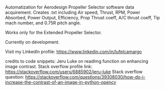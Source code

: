 Automatization for Aerodesign Propeller Selector software data acquirement.
Creates .txt including Air speed, Thrust, RPM, Power Absorbed, Power Output,  Efficiency,
Prop Thrust coeff, A/C thrust coeff, Tip mach number, and 0.75R pitch angle.

Works only for the Extended Propeller Selector.

Currently on development.

Visit my LinkedIn profile: https://www.linkedin.com/in/lufelcamargo


credits to code snippets:
    Jeru Luke on readImg function on enhancing image contrast.
    Stack overflow profile link: https://stackoverflow.com/users/6885902/jeru-luke
    Stack overflow question: https://stackoverflow.com/questions/39308030/how-do-i-increase-the-contrast-of-an-image-in-python-opencv 
